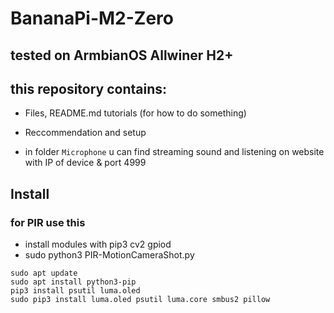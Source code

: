 # BananaPi-M2-Zero
## tested on ArmbianOS Allwiner H2+
## this repository contains:
- Files, README.md tutorials (for how to do something)
- Reccommendation and setup

- in folder ```Microphone``` u can find streaming sound and listening on website with IP of device & port 4999
## Install

### for PIR use this
- install modules with pip3 cv2 gpiod
- sudo python3 PIR-MotionCameraShot.py

```
sudo apt update
sudo apt install python3-pip
pip3 install psutil luma.oled
sudo pip3 install luma.oled psutil luma.core smbus2 pillow
```
